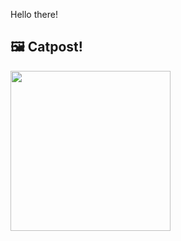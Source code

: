 Hello there!



## 🖼️ Catpost!

<sub>
    <img src="https://cdn2.thecatapi.com/images/bdi.jpg" height="256">
</sub>

